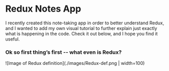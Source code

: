 # Redux Notes App
I recently created this note-taking app in order to better understand Redux, and I wanted to add my own visual tutorial to further explain just exactly what is happening in the code. Check it out below, and I hope you find it useful.

### Ok so first thing’s first -- what even is Redux? 

![Image of Redux definition](./images/Redux-def.png | width=100)

